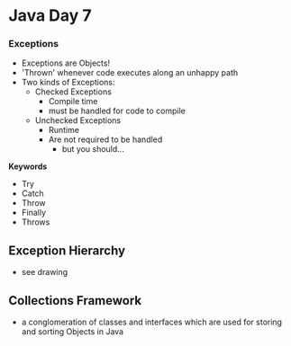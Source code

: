 # Java Day 7

### Exceptions

- Exceptions are Objects!
-  'Thrown' whenever code executes along an unhappy path 
- Two kinds of Exceptions:
    - Checked Exceptions
        - Compile time
        - must be handled for code to compile
    - Unchecked Exceptions
        - Runtime
        - Are not required to be handled
            - but you should...

**Keywords**  
- Try
- Catch
- Throw
- Finally
- Throws 

## Exception Hierarchy
- see drawing 

## Collections Framework
- a conglomeration of classes and interfaces which  are used for storing and sorting Objects in Java
